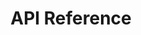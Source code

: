 ---
title: API Reference

language_tabs:
  - shell

includes:
  - developer_guide
  - introduction
  - authentication
  - transaction_types
  - text_to_speech
  - automated_speech_recognition
  - position_markers
  - visemes
  - revision_history

toc_footers:
  - <a href='#'>Sign Up for a Developer Key</a>
  - <a href='https://github.com/tripit/slate'>Documentation Powered by Slate</a>

search: true
---
